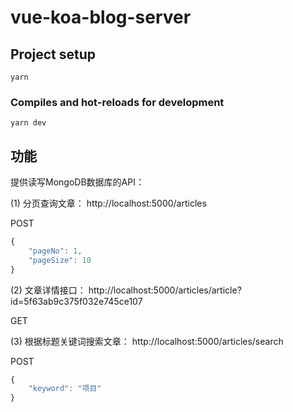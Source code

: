 <!--
 * @Description: 
 * @Author: fanghaoji
 * @Date: 2020-09-17 00:16:00
 * @LastEditTime: 2020-11-16 23:04:37
 * @FilePath: \vue-koa-blog-server\README.md
-->
# vue-koa-blog-server

## Project setup
```
yarn
```

### Compiles and hot-reloads for development
```
yarn dev
```


## 功能

提供读写MongoDB数据库的API：

(1) 分页查询文章：
http://localhost:5000/articles

POST

```javascript
{
	"pageNo": 1,
	"pageSize": 10
}
```

(2) 文章详情接口：
http://localhost:5000/articles/article?id=5f63ab9c375f032e745ce107

GET


(3) 根据标题关键词搜索文章：
http://localhost:5000/articles/search

POST

```javascript
{
	"keyword": "项目"
}
```



